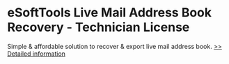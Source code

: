 # eSoftTools Live Mail Address Book Recovery - Technician License
Simple & affordable solution to recover & export live mail address book.
[>> Detailed information](https://secure.shareit.com/shareit/product.html?productid=300877668&affiliateid=200057808)